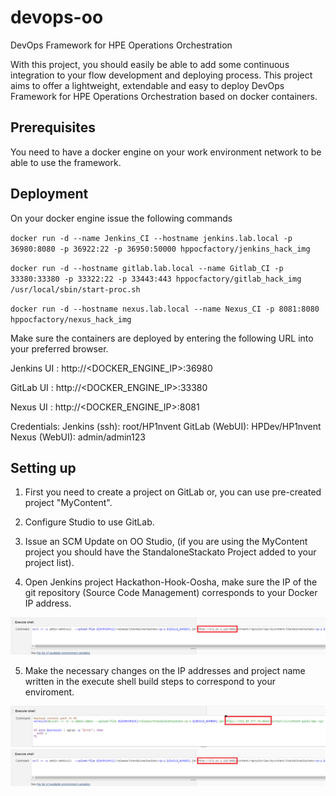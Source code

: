 # devops-oo

DevOps Framework for HPE Operations Orchestration

With this project, you should easily be able to add some continuous integration to your flow development and deploying process. This project aims to offer a lightweight, extendable and easy to deploy DevOps Framework for HPE Operations Orchestration based on docker containers.



## Prerequisites

You need to have a docker engine on your work environment network to be able to use the framework.



## Deployment

On your docker engine issue the following commands

`docker run -d --name Jenkins_CI --hostname jenkins.lab.local -p 36980:8080 -p 36922:22 -p 36950:50000 hppocfactory/jenkins_hack_img`

`docker run -d --hostname gitlab.lab.local --name Gitlab_CI -p 33380:33380 -p 33322:22 -p 33443:443 hppocfactory/gitlab_hack_img /usr/local/sbin/start-proc.sh`

`docker run -d --hostname nexus.lab.local --name Nexus_CI -p 8081:8080 hppocfactory/nexus_hack_img`

 Make sure the containers are deployed by entering the following URL into your preferred browser.
 
 Jenkins UI : http://<DOCKER_ENGINE_IP>:36980 
 
 GitLab UI : http://<DOCKER_ENGINE_IP>:33380
 
 Nexus UI : http://<DOCKER_ENGINE_IP>:8081
 
 Credentials:
	Jenkins (ssh): root/HP1nvent
	GitLab (WebUI): HPDev/HP1nvent
	Nexus (WebUI): admin/admin123
 
## Setting up

1)	First you need to create a project on GitLab or, you can use pre-created project "MyContent".

2)	Configure Studio to use GitLab.

3)	Issue an SCM Update on OO Studio, (if you are using the MyContent project you should have the StandaloneStackato Project added to your project list).

4)	Open Jenkins project Hackathon-Hook-Oosha, make sure the IP of the git repository (Source Code Management) corresponds to your Docker IP address.

<img src="https://github.com/mbettan/devops-oo/blob/master/img/nexus.png" />

5)	Make the necessary changes on the IP addresses and project name written in the execute shell build steps to correspond to your enviroment.
      	  
<img src="https://github.com/mbettan/devops-oo/blob/master/img/ooprint.png"/>


<img src="https://github.com/mbettan/devops-oo/blob/master/img/nexus.png" />